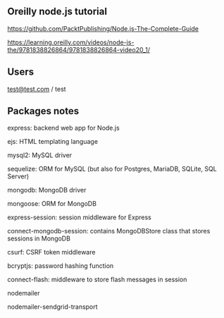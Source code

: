 ## Oreilly node.js tutorial

https://github.com/PacktPublishing/Node.js-The-Complete-Guide

https://learning.oreilly.com/videos/node-js-the/9781838826864/9781838826864-video20_1/

## Users

test@test.com / test

## Packages notes

express: backend web app for Node.js

ejs: HTML templating language

mysql2: MySQL driver

sequelize: ORM for MySQL (but also for Postgres, MariaDB, SQLite, SQL Server)

mongodb: MongoDB driver

mongoose: ORM for MongoDB

express-session: session middleware for Express

connect-mongodb-session: contains MongoDBStore class that stores sessions in MongoDB

csurf: CSRF token middleware

bcryptjs: password hashing function

connect-flash: middleware to store flash messages in session

nodemailer

nodemailer-sendgrid-transport
